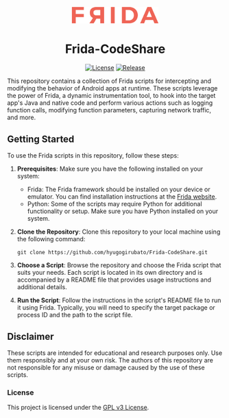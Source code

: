 <div align="center">

<img src="https://github.com/hyugogirubato/Frida-CodeShare/blob/main/docs/images/icon.png" width="40%">

# Frida-CodeShare

[![License](https://img.shields.io/github/license/hyugogirubato/Frida-CodeShare)](https://github.com/hyugogirubato/Frida-CodeShare/blob/main/LICENSE)
[![Release](https://img.shields.io/github/release-date/hyugogirubato/Frida-CodeShare)](https://github.com/hyugogirubato/Frida-CodeShare/releases)

</div>


This repository contains a collection of Frida scripts for intercepting and modifying the behavior of Android apps at
runtime. These scripts leverage the power of Frida, a dynamic instrumentation tool, to hook into the target app's Java
and native code and perform various actions such as logging function calls, modifying function parameters, capturing
network traffic, and more.

## Getting Started

To use the Frida scripts in this repository, follow these steps:

1. **Prerequisites**: Make sure you have the following installed on your system:
    - Frida: The Frida framework should be installed on your device or emulator. You can find installation instructions
      at the [Frida website](https://frida.re/).
    - Python: Some of the scripts may require Python for additional functionality or setup. Make sure you have Python
      installed on your system.

2. **Clone the Repository**: Clone this repository to your local machine using the following command:
   ```
   git clone https://github.com/hyugogirubato/Frida-CodeShare.git
   ```
3. **Choose a Script**: Browse the repository and choose the Frida script that suits your needs. Each script is located
   in its own directory and is accompanied by a README file that provides usage instructions and additional details.

4. **Run the Script**: Follow the instructions in the script's README file to run it using Frida. Typically, you will
   need to specify the target package or process ID and the path to the script file.

## Disclaimer

These scripts are intended for educational and research purposes only. Use them responsibly and at your own risk. The
authors of this repository are not responsible for any misuse or damage caused by the use of these scripts.

### License

This project is licensed under the [GPL v3 License](https://github.com/hyugogirubato/Frida-CodeShare/blob/main/LICENSE).
